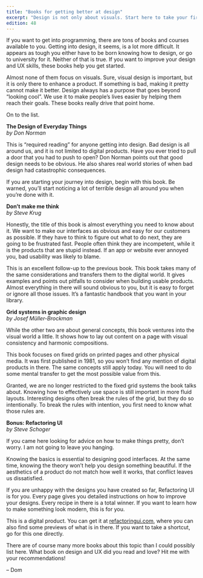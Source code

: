 ```yaml
---
title: "Books for getting better at design"
excerpt: "Design is not only about visuals. Start here to take your first steps into becoming a better designer."
edition: 48
---
```

If you want to get into programming, there are tons of books and courses available to you. Getting into design, it seems, is a lot more difficult. It appears as tough you either have to be born knowing how to design, or go to university for it. Neither of that is true. If you want to improve your design and UX skills, these books help you get started.

Almost none of them focus on visuals. Sure, visual design is important, but it is only there to enhance a product. If something is bad, making it pretty cannot make it better. Design always has a purpose that goes beyond “looking cool”. We use it to make people’s lives easier by helping them reach their goals. These books really drive that point home.

On to the list.


**The Design of Everyday Things**  
_by Don Norman_

This is “required reading” for anyone getting into design. Bad design is all around us, and it is not limited to digital products. Have you ever tried to pull a door that you had to push to open? Don Norman points out that good design needs to be obvious. He also shares real world stories of when bad design had catastrophic consequences.

If you are starting your journey into design, begin with this book. Be warned, you’ll start noticing a lot of terrible design all around you when you’re done with it.


**Don’t make me think**  
_by Steve Krug_

Honestly, the title of this book is almost everything you need to know about it. We want to make our interfaces as obvious and easy for our customers as possible. If they have to think to figure out what to do next, they are going to be frustrated fast. People often think they are incompetent, while it is the products that are stupid instead. If an app or website ever annoyed you, bad usability was likely to blame.

This is an excellent follow-up to the previous book. This book takes many of the same considerations and transfers them to the digital world. It gives examples and points out pitfalls to consider when building usable products. Almost everything in there will sound obvious to you, but it is easy to forget or ignore all those issues. It’s a fantastic handbook that you want in your library.


**Grid systems in graphic design**  
_by Josef Müller-Brockman_

While the other two are about general concepts, this book ventures into the visual world a little. It shows how to lay out content on a page with visual consistency and harmonic compositions.

This book focuses on fixed grids on printed pages and other physical media. It was first published in 1981, so you won’t find any mention of digital products in there. The same concepts still apply today. You will need to do some mental transfer to get the most possible value from this.

Granted, we are no longer restricted to the fixed grid systems the book talks about. Knowing how to effectively use space is still important in more fluid layouts. Interesting designs often break the rules of the grid, but they do so intentionally. To break the rules with intention, you first need to know what those rules are.


**Bonus: Refactoring UI**  
_by Steve Schoger_

If you came here looking for advice on how to make things pretty, don’t worry. I am not going to leave you hanging.

Knowing the basics is essential to designing good interfaces. At the same time, knowing the theory won’t help you design something beautiful. If the aesthetics of a product do not match how well it works, that conflict leaves us dissatisfied.

If you are unhappy with the designs you have created so far, Refactoring UI is for you. Every page gives you detailed instructions on how to improve your designs. Every recipe in there is a total winner. If you want to learn how to make something look modern, this is for you.

This is a digital product. You can get it at [refactoringui.com](https://refactoringui.com), where you can also find some previews of what is in there. If you want to take a shortcut, go for this one directly.


There are of course many more books about this topic than I could possibly list here. What book on design and UX did you read and love? Hit me with your recommendations!

– Dom